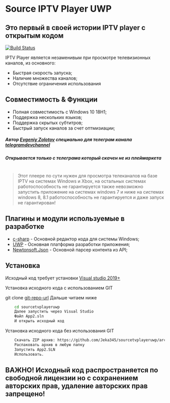 # Source IPTV Player UWP
## Это первый в своей истории IPTV player с открытым кодом
[![Build Status](https://travis-ci.org/joemccann/dillinger.svg?branch=master)](https://bit.ly/githubuwp1)

IPTV Player является незаменивым при просмотре телевизионных каналов, из основного:
- Быстрая скорость запуска;
- Наличие множества каналов;
- Отсутствие ограничения использования

## Совместимость & Функции
- Полная совместимость с Windows 10 18H1;
- Поддержка нескольких языков;
- Поддержка скрытых субтитров;
- Быстрый запуск каналов за счет оптмизиации;

##### Автор [Evgeniy Zolotov] специально для телеграм канала [telegramdevchannel]
##### Открывается только с телеграма который скачен не из плеймаркета
#
> Этот плеере по сути нужен для просмотра
> телеканалов на базе IPTV на системах
> Windows и Xbox, на остальных системах
> работоспособность не гарантируется
> также невозможно запустить приложение
> на системах windows 7 и ниже
> на системах windows 8, 8.1 работоспособность
> не гарантируется и даже запуск не гарантирован!

## Плагины и модули используемые в разработке
- [c-sharp] - Основной редактор кода для системы Windows;
- [UWP] - Основная платформа разработки приложения;
- [Newtonsoft.Json] - Основной парсер контента из API;

## Установка

Исходный код требует установки [Visual studio 2019+](https://visualstudio.microsoft.com/ru/)

Установка исходного кода с использованием GIT

git clone [git-repo-url]
Дальше читаем ниже
```sh
    cd sourcetvplayeruwp
    Далее запустить через Visual Studio
    Файл App2.sln
    И открыть исходный код
````

Установка исходного кода без использования GIT

````sh
    Скачать ZIP архив: https://github.com/Jeka345/sourcetvplayeruwp/archive/refs/heads/main.zip
    Распаковать архив в любую папку
    Запустить App2.SLN
    Использовать.
``````

   [dill]: <https://github.com/Jeka345/sourcetvplayeruwp>
   [git-repo-url]: <https://github.com/Jeka345/sourcetvplayeruwp.git>
   [Evgeniy Zolotov]: <https://t.me/SmallVeins>
   [c-sharp]: <https://ru.wikipedia.org/wiki/C_Sharp>
   [UWP]: <https://ru.wikipedia.org/wiki/%D0%A3%D0%BD%D0%B8%D0%B2%D0%B5%D1%80%D1%81%D0%B0%D0%BB%D1%8C%D0%BD%D0%B0%D1%8F_%D0%BF%D0%BB%D0%B0%D1%82%D1%84%D0%BE%D1%80%D0%BC%D0%B0_Windows>
   [telegramdevchannel]: <https://t.me/devcm_jeka345old>
   [Newtonsoft.Json]: <https://www.newtonsoft.com/>
   
## ВАЖНО! Исходный код распространяется по свободной лицензии но с сохранением авторских прав, удаление авторских прав запрещено!
